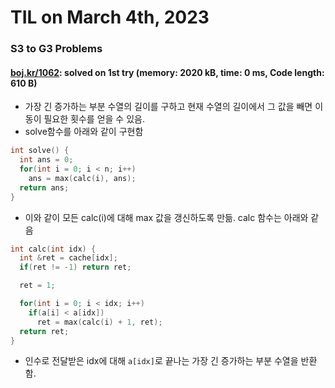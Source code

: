 # **TIL on March 4th, 2023**
### S3 to G3 Problems
#### [boj.kr/1062](../../../Problem%20Solving/boj/random%20defense/2631-03-04-2023.cpp): solved on 1st try (memory: 2020 kB, time: 0 ms, Code length: 610 B)
* 가장 긴 증가하는 부분 수열의 길이를 구하고 현재 수열의 길이에서 그 값을 빼면 이동이 필요한 횟수를 얻을 수 있음.
* solve함수를 아래와 같이 구현함

```cpp
int solve() {
  int ans = 0;
  for(int i = 0; i < n; i++)
    ans = max(calc(i), ans);
  return ans;
}
```

* 이와 같이 모든 calc(i)에 대해 max 값을 갱신하도록 만듦. calc 함수는 아래와 같음
```cpp
int calc(int idx) {
  int &ret = cache[idx];
  if(ret != -1) return ret;

  ret = 1;

  for(int i = 0; i < idx; i++)
    if(a[i] < a[idx])
      ret = max(calc(i) + 1, ret);
  return ret;
}
```

* 인수로 전달받은 idx에 대해 `a[idx]`로 끝나는 가장 긴 증가하는 부분 수열을 반환함.